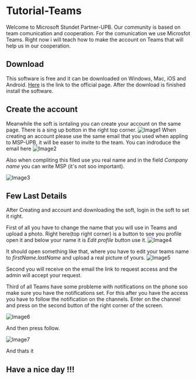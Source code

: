 # Tutorial-Teams
Welcome to Microsoft Stundet Partner-UPB. Our community is based on team comunication and cooperation. For the comunication we use Microsfot Teams. Right now i will teach how to make the account on Teams that will help us in our cooperation.

## Download
This software is free and it can be downloaded on Windows, Mac, iOS and Android. [Here][link0] is the link to the official page. After the download is finished install the software.

## Create the account
Meanwhile the soft is isntaling you can create your account on the same page. There is  a sing up botton in the right top corner.
![Image1][imagine1]
When creating an account please use the same email that you used when appling to MSP-UPB, it will be easer to invite to the team. You can indroduce the email here
![Image2][imagine2]

Also when compliting this filed use you real name and in the field _Company name_ you can write MSP (it's not soo important).

![Image3][imagine3]

## Few Last Details
After Creating and account and downloading the soft, login in the soft to set it right.

First of all you have to change the name that you will use in Teams and upload a photo.
Right here(top right corner) is a button to see you profile open it and below your name it is _Edit profile_ button use it. 
![Image4][imagine4]

It should open something like that, where you have to edit your teams name to _firstName.lastName_ and upload a real picture of yours.
![Image5][imagine5]

Second you will receive on the email the link to request access and the admin will accept your request. 

Third of all Teams have some probleme with notifications on the phone soo make sure you have the notifications set.
For this after you have the access you have to follow the notification on the channels.
Enter on the channel and press on the second button of the right corner of the screen.

![Image6][imagine6]

And then press follow.

![Image7][imagine7]


And thats it
## Have a nice day !!!

[link0]: https://teams.microsoft.com/downloads
[imagine1]: https://github.com/playerjack/Tutorial-Teams/blob/master/Photo1.png
[imagine2]: https://github.com/playerjack/Tutorial-Teams/blob/master/Photo2.png
[imagine3]: https://github.com/playerjack/Tutorial-Teams/blob/master/Photo3.png
[imagine4]: https://github.com/playerjack/Tutorial-Teams/blob/master/Photo4.png
[imagine5]: https://github.com/playerjack/Tutorial-Teams/blob/master/Photo5.png
[imagine6]: https://github.com/playerjack/Tutorial-Teams/blob/master/Photo6.jpeg
[imagine7]: https://github.com/playerjack/Tutorial-Teams/blob/master/Photo7.jpeg
